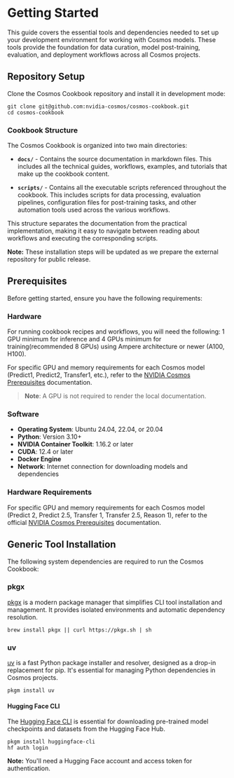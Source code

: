 # Getting Started

This guide covers the essential tools and dependencies needed to set up your development environment for working with Cosmos models. These tools provide the foundation for data curation, model post-training, evaluation, and deployment workflows across all Cosmos projects.

## Repository Setup

Clone the Cosmos Cookbook repository and install it in development mode:

```shell
git clone git@github.com:nvidia-cosmos/cosmos-cookbook.git
cd cosmos-cookbook
```

### Cookbook Structure

The Cosmos Cookbook is organized into two main directories:

- **`docs/`** - Contains the source documentation in markdown files. This includes all the technical guides, workflows, examples, and tutorials that make up the cookbook content.

- **`scripts/`** - Contains all the executable scripts referenced throughout the cookbook. This includes scripts for data processing, evaluation pipelines, configuration files for post-training tasks, and other automation tools used across the various workflows.

This structure separates the documentation from the practical implementation, making it easy to navigate between reading about workflows and executing the corresponding scripts.

**Note:** These installation steps will be updated as we prepare the external repository for public release.

## Prerequisites

Before getting started, ensure you have the following requirements:

### Hardware

For running cookbook recipes and workflows, you will need the following: 1 GPU minimum for inference and 4 GPUs minimum for training(recommended 8 GPUs) using Ampere architecture or newer (A100, H100).

For specific GPU and memory requirements for each Cosmos model (Predict1, Predict2, Transfer1, etc.), refer to the [NVIDIA Cosmos Prerequisites](https://docs.nvidia.com/cosmos/latest/prerequisites.html) documentation.

> **Note**: A GPU is not required to render the local documentation.

### Software

- **Operating System**: Ubuntu 24.04, 22.04, or 20.04
- **Python**: Version 3.10+
- **NVIDIA Container Toolkit**: 1.16.2 or later
- **CUDA**: 12.4 or later
- **Docker Engine**
- **Network**: Internet connection for downloading models and dependencies

### Hardware Requirements

For specific GPU and memory requirements for each Cosmos model (Predict 2, Predict 2.5, Transfer 1, Transfer 2.5, Reason 1), refer to the official [NVIDIA Cosmos Prerequisites](https://docs.nvidia.com/cosmos/latest/prerequisites.html) documentation.

## Generic Tool Installation

The following system dependencies are required to run the Cosmos Cookbook:

### pkgx

[pkgx](https://docs.pkgx.sh/) is a modern package manager that simplifies CLI tool installation and management. It provides isolated environments and automatic dependency resolution.

```shell
brew install pkgx || curl https://pkgx.sh | sh
```

### uv

[uv](https://docs.astral.sh/uv/) is a fast Python package installer and resolver, designed as a drop-in replacement for pip. It's essential for managing Python dependencies in Cosmos projects.

```shell
pkgm install uv
```

#### Hugging Face CLI

The [Hugging Face CLI](https://huggingface.co/docs/huggingface_hub/en/guides/cli) is essential for downloading pre-trained model checkpoints and datasets from the Hugging Face Hub.

```shell
pkgm install huggingface-cli
hf auth login
```

**Note:** You'll need a Hugging Face account and access token for authentication.
